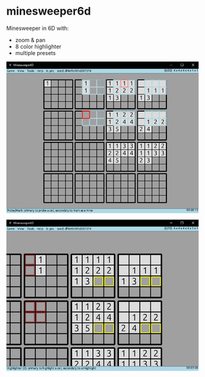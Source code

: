 # minesweeper6d
Minesweeper in 6D with:
- zoom & pan
- 8 color highlighter
- multiple presets

![image](screenshots/screenshot01.png)

![image](screenshots/screenshot02.png)
